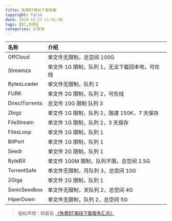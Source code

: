 ```yaml
---
title: 免费BT离线下载收集
copyright: false
date: 2019-12-23 11:41:40
tags: [BT,免费]
categories: 分享境
---
```



| 名称             | 介绍                           |
|:---------------|:-----------------------------|
| OffCloud       | 单文件无限制，总空间 100G              |
| Streamza       | 单文件 1G 限制，队列 1，无法下载回本地，可在线   |
| BytesLoader    | 单文件无限制，队列 2                  |
| FURK           | 单文件 2G 限制，队列 2，可在线           |
| DirectTorrents | 总文件 10G 限制 队列 3              |
| Zbigz          | 单文件 1G 限制，队列 2，限速 150K，7 天保存 |
| FileStream     | 单文件 1G 限制，队列 2，3 天保存         |
| FilesLoop      | 单文件 1G 限制，队列 1               |
| BitPort        | 单文件 1G 限制，队列 1               |
| Seedr          | 单文件 2G 限制，队列 1               |
| ByteBX         | 单文件 100M 限制，队列不限，总空间 2.5G    |
| TorrentSafe    | 单文件无限制，月队列 3，总空间 10G         |
| 2Giga          | 单文件 2G 限制，队列 1               |
| SonicSeedbox   | 单文件无限制，天队列 2，总空间 4G          |
| HiperDown      | 单文件无限制，队列 2，总空间 5G           |


> 版权声明：转载自 [《免费BT离线下载服务汇总》](https://imoe.xyz/post/120.html)